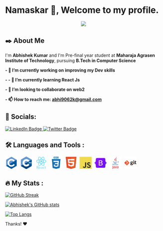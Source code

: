 # Namaskar 🙏, Welcome to my profile.

<div id="header" align="center">
  <img src="https://media.giphy.com/media/M9gbBd9nbDrOTu1Mqx/giphy.gif" width="200"/>
</div>

## ✒️ About Me

I'm **Abhishek Kumar** and I'm Pre-final year student at **Maharaja Agrasen Institute of Technology**, pursuing **B.Tech in Computer Science**

**- 🔭 I’m currently working on improving my Dev skills**

**- - 🌱 I’m currently learning React Js**

**- 👯 I’m looking to collaborate on web2**

**- 📫 How to reach me: [abhi9062k@gmail.com](mailto:abhi9062k@gmail.com?subject=[GitHub])**

## 🔗 Socials: 

<div id="badges">
  <a href="https://www.linkedin.com/in/abhishek-kumar-1841731b7">
    <img src="https://img.shields.io/badge/LinkedIn-blue?style=for-the-badge&logo=linkedin&logoColor=white" alt="LinkedIn Badge"/>
  </a>
  
  <a href="https://twitter.com/Imabhishekumar1?t=DmDfXXeNz7TYaasMy-6U0A&s=09">
    <img src="https://img.shields.io/badge/Twitter-00acee?style=for-the-badge&logo=twitter&logoColor=white" alt="Twitter Badge"/>
  </a>
</div>

## :hammer_and_wrench: Languages and Tools :

<div>
  <img src="https://github.com/devicons/devicon/blob/master/icons/c/c-original.svg" title="C" alt="C" width="40" height="40"/>&nbsp;
  <img src="https://github.com/devicons/devicon/blob/master/icons/cplusplus/cplusplus-original.svg" title="cplusplus" alt="cplusplus" width="40" height="40"/>&nbsp;
  <img src="https://github.com/devicons/devicon/blob/master/icons/react/react-original-wordmark.svg" title="React" alt="React" width="40" height="40"/>&nbsp;
  <img src="https://github.com/devicons/devicon/blob/master/icons/css3/css3-plain-wordmark.svg"  title="CSS3" alt="CSS" width="40" height="40"/>&nbsp;
  <img src="https://github.com/devicons/devicon/blob/master/icons/html5/html5-original.svg" title="HTML5" alt="HTML" width="40" height="40"/>&nbsp;
  <img src="https://github.com/devicons/devicon/blob/master/icons/javascript/javascript-original.svg" title="JavaScript" alt="JavaScript" width="40" height="40"/>&nbsp;
  <img src="https://github.com/devicons/devicon/blob/master/icons/bootstrap/bootstrap-original.svg" title="Bootstrap" alt="Bootstrap" width="40" height="40"/>&nbsp;
  <img src="https://github.com/devicons/devicon/blob/master/icons/java/java-original-wordmark.svg" title="Java" alt="Java" width="40" height="40"/>&nbsp;
  <img src="https://github.com/devicons/devicon/blob/master/icons/git/git-original-wordmark.svg" title="Git" **alt="Git" width="40" height="40"/>
</div>


## :fire: My Stats :

[![GitHub Streak](http://github-readme-streak-stats.herokuapp.com?user=imabhishekumar&theme=dark&date_format=M%20j%5B%2C%20Y%5D)](https://git.io/streak-stats)

[![Abhishek's GitHub stats](https://github-readme-stats.vercel.app/api?username=imabhishekumar&theme=dark)](https://github.com/imabhishekumar/github-readme-stats)

[![Top Langs](https://github-readme-stats.vercel.app/api/top-langs/?username=imabhishekumar&layout=compact&theme=dark)](https://github.com/imabhishekumar/github-readme-stats)


Thanks! ❤️
<!--
**imabhishekumar/imabhishekumar** is a ✨ _special_ ✨ repository because its `README.md` (this file) appears on your GitHub profile.

Here are some ideas to get you started:



- 🤔 I’m looking for help with ...
- 💬 Ask me about ...

- 😄 Pronouns: ...
- ⚡ Fun fact: ...
-->
